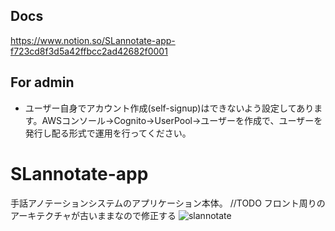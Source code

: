 ## Docs
https://www.notion.so/SLannotate-app-f723cd8f3d5a42ffbcc2ad42682f0001

## For admin
- ユーザー自身でアカウント作成(self-signup)はできないよう設定してあります。AWSコンソール→Cognito→UserPool→ユーザーを作成で、ユーザーを発行し配る形式で運用を行ってください。
# SLannotate-app
手話アノテーションシステムのアプリケーション本体。
//TODO フロント周りのアーキテクチャが古いままなので修正する
![slannotate](https://github.com/Kimura-Lab-NIT-Toyota/SLannotate-app/assets/49513840/89ef82ff-5e16-4d6b-909b-f3657ca37f26)
